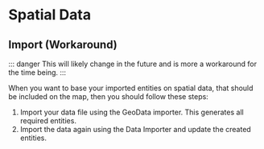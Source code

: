 # Spatial Data

## Import (Workaround)

::: danger 
This will likely change in the future and is more a workaround for the time being.
:::

When you want to base your imported entities on spatial data, that should be included on the map, then you should follow these steps:

1. Import your data file using the GeoData importer. This generates all required entities.
2. Import the data again using the Data Importer and update the created entities.